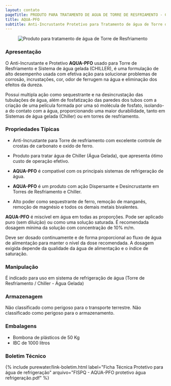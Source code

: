 ```yaml
---
layout: contato
pageTitle: PRODUTO PARA TRATAMENTO DE AGUA DE TORRE DE RESFRIAMENTO - CHILLER ÁGUA GELADA - PUREWATER EFLUENTES
title: AQUA-PFO
subtitle: Anti-Incrustante Protetivo para Tratamento de água de Torre de Resfriamento / Chiller Água Gelada 
---
```

<figure class="figure">
  <img src="../../website/images/produto_para_tratamento_de_agua_torre_resfriamento_chiller_gelada.jpg" class="figure-img img-fluid rounded" alt="Produto para tratamento de água de Torre de Resfriamento" style="max-width: 100%;">
</figure>

### **Apresentação**

O Anti-Incrustante e Protetivo **AQUA-PFO** usado para Torre de Resfriamento e Sistema de água gelada (CHILLER), é uma formulação de alto desempenho usada com efetiva ação para solucionar problemas de corrosão, incrustações, cor, odor de ferrugem na água e eliminação dos efeitos da dureza.

Possui multipla ação como sequestrante e na desincrustação das tubulações de água, além de fosfatização das paredes dos tubos com a criação de uma película formada por uma só molécula de fosfato, isolando-a do contato com a água, proporcionando uma maior durabilidade, tanto em Sistemas de água gelada (Chiller) ou em torres de resfriamento.

### **Propriedades Típicas**

- Anti-Incrustante para Torre de resfriamento com excelente controle de crostas de carbonato e oxido de ferro.

- Produto para tratar água de Chiller (Água Gelada), que apresenta ótimo custo de operação efetivo.

- **AQUA-PFO** é compatível com os principais sistemas de refrigeração de água.

- **AQUA-PFO** é um produto com ação Dispersante e Desincrustante em Torres de Resfriamento e Chiller.

- Alto poder como sequestrante de ferro, remoção de manganês, remoção de magnésio e todos os demais metais bivalentes.



**AQUA-PFO** é miscível em água em todas as proporções. Pode ser aplicado puro (sem diluição) ou como uma solução saturada. 
É recomendada dosagem mínima da solução com concentração de 10% m/m. 

Deve ser dosado continuamente e de forma proporcional ao fluxo de água de alimentação para manter o nível da dose recomendada. 
A dosagem exigida depende da qualidade da água de alimentação e o índice de saturação.

### **Manipulação**
É indicado para uso em sistema de refrigeração de água (Torre de Resfriamento / Chiller - Água Gelada)

### **Armazenagem**
Não classificado como perigoso para o transporte terrestre. Não classificado como perigoso para o armazenamento. 

### **Embalagens**

- Bombona de plásticos de 50 Kg 
- IBC de 1000 litros

### **Boletim Técnico**

{% include purewater/link-boletim.html 
   label="Ficha Técnica Protetivo para água de refrigeração" 
   arquivo="FISPQ - AQUA-PFO protetivo água refrigeração.pdf" %}
   
   
   
